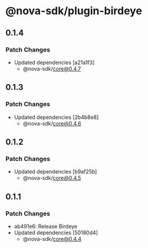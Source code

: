 # @nova-sdk/plugin-birdeye

## 0.1.4

### Patch Changes

- Updated dependencies [a21a1f3]
  - @nova-sdk/core@0.4.7

## 0.1.3

### Patch Changes

- Updated dependencies [2b4b8e8]
  - @nova-sdk/core@0.4.6

## 0.1.2

### Patch Changes

- Updated dependencies [b9af25b]
  - @nova-sdk/core@0.4.5

## 0.1.1

### Patch Changes

- ab491e6: Release Birdeye
- Updated dependencies [50180d4]
  - @nova-sdk/core@0.4.4
